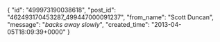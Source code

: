  {
   "id": "499973190038618",
   "post_id": "462493170453287_499447000091237",
   "from_name": "Scott Duncan",
   "message": "*backs away slowly*",
   "created_time": "2013-04-05T18:09:39+0000"
 }
